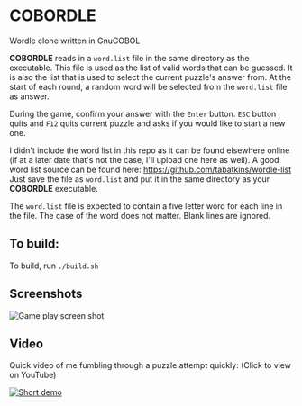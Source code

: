 # COBORDLE
Wordle clone written in GnuCOBOL

**COBORDLE** reads in a ```word.list``` file in the same directory as the executable. This file is used as the list of valid words that can be guessed. It is also the list that is used to select the current puzzle's answer from. At the start of each round, a random word will be selected from the ```word.list``` file as answer. 

During the game, confirm your answer with the ```Enter``` button. ```ESC``` button quits and ```F12``` quits current puzzle and asks if you would like to start a new one.

I didn't include the word list in this repo as it can be found elsewhere online (if at a later date that's not the case, I'll upload one here as well). A good word list source can be found here: https://github.com/tabatkins/wordle-list Just save the file as ```word.list``` and put it in the same directory as your **COBORDLE** executable.

The ```word.list``` file is expected to contain a five letter word for each line in the file. The case of the word does not matter. Blank lines are ignored.

## To build:
To build, run ```./build.sh```

## Screenshots 
![Game play screen shot](https://i.imgur.com/L84ht57.png) 

## Video
Quick video of me fumbling through a puzzle attempt quickly: (Click to view on YouTube) 

[![Short demo](https://img.youtube.com/vi/iRQHZE5uqgM/0.jpg)](https://youtu.be/iRQHZE5uqgM)


